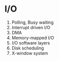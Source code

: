 # I/O

1. Polling, Busy waiting
2. Interrupt driven I/O
3. DMA
4. Memory-mapped I/O
5. I/O software layers
6. Disk scheduling
7. X-window system
